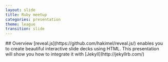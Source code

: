 ```yaml
---
layout: slide
title: Ruby meetup
categories: presentation
theme: league
transition: slide
---
```


<section data-markdown>
  ## Overview
  [reveal.js](https://github.com/hakimel/reveal.js/) enables you to create beautiful interactive slide decks using HTML. This presentation will show you how to integrate it with [Jekyll](http://jekyllrb.com/)
</section>